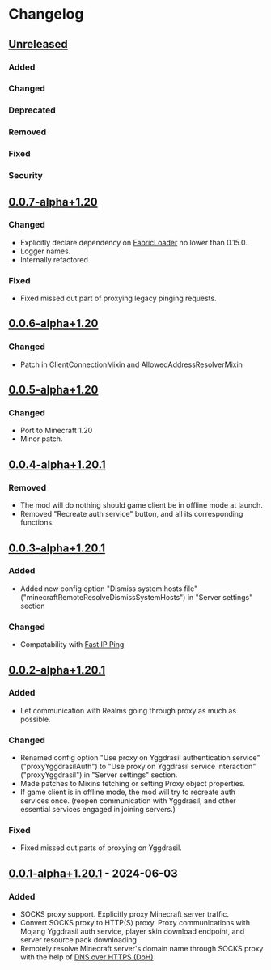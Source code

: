 # Changelog

## [Unreleased]

### Added

### Changed

### Deprecated

### Removed

### Fixed

### Security

## [0.0.7-alpha+1.20]

### Changed

- Explicitly declare dependency on [FabricLoader](https://github.com/FabricMC/fabric-loader/releases/tag/0.15.0) no lower than 0.15.0.
- Logger names.
- Internally refactored.

### Fixed

- Fixed missed out part of proxying legacy pinging requests.

## [0.0.6-alpha+1.20]

### Changed

- Patch in ClientConnectionMixin and AllowedAddressResolverMixin

## [0.0.5-alpha+1.20]

### Changed

- Port to Minecraft 1.20
- Minor patch.

## [0.0.4-alpha+1.20.1]

### Removed

- The mod will do nothing should game client be in offline mode at launch.
- Removed "Recreate auth service" button, and all its corresponding functions.

## [0.0.3-alpha+1.20.1]

### Added

- Added new config option "Dismiss system hosts file"("minecraftRemoteResolveDismissSystemHosts") in "Server settings" section

### Changed

- Compatability with [Fast IP Ping](https://modrinth.com/mod/fast-ip-ping)

## [0.0.2-alpha+1.20.1]

### Added

- Let communication with Realms going through proxy as much as possible.

### Changed

- Renamed config option "Use proxy on Yggdrasil authentication service"("proxyYggdrasilAuth")
  to "Use proxy on Yggdrasil service interaction"("proxyYggdrasil") in "Server settings" section.
- Made patches to Mixins fetching or setting Proxy object properties.
- If game client is in offline mode, the mod will try to recreate auth services once.
  (reopen communication with Yggdrasil, and other essential services engaged in joining servers.)

### Fixed

- Fixed missed out parts of proxying on Yggdrasil.

## [0.0.1-alpha+1.20.1] - 2024-06-03

### Added

- SOCKS proxy support. Explicitly proxy Minecraft server traffic.
- Convert SOCKS proxy to HTTP(S) proxy. Proxy communications with Mojang Yggdrasil auth service, player skin download endpoint, and server resource pack downloading.
- Remotely resolve Minecraft server's domain name through SOCKS proxy with the help of [DNS over HTTPS (DoH)](https://www.rfc-editor.org/rfc/rfc8484)

[Unreleased]: https://github.com/CrimsonEdgeHope/SocksProxyClientOfMinecraft/compare/v0.0.7-alpha+1.20...HEAD
[0.0.7-alpha+1.20]: https://github.com/CrimsonEdgeHope/SocksProxyClientOfMinecraft/compare/v0.0.6-alpha+1.20...v0.0.7-alpha+1.20
[0.0.6-alpha+1.20]: https://github.com/CrimsonEdgeHope/SocksProxyClientOfMinecraft/compare/v0.0.5-alpha+1.20...v0.0.6-alpha+1.20
[0.0.5-alpha+1.20]: https://github.com/CrimsonEdgeHope/SocksProxyClientOfMinecraft/compare/v0.0.4-alpha+1.20.1...v0.0.5-alpha+1.20
[0.0.4-alpha+1.20.1]: https://github.com/CrimsonEdgeHope/SocksProxyClientOfMinecraft/compare/v0.0.3-alpha+1.20.1...v0.0.4-alpha+1.20.1
[0.0.3-alpha+1.20.1]: https://github.com/CrimsonEdgeHope/SocksProxyClientOfMinecraft/compare/v0.0.2-alpha+1.20.1...v0.0.3-alpha+1.20.1
[0.0.2-alpha+1.20.1]: https://github.com/CrimsonEdgeHope/SocksProxyClientOfMinecraft/compare/v0.0.1-alpha+1.20.1...v0.0.2-alpha+1.20.1
[0.0.1-alpha+1.20.1]: https://github.com/CrimsonEdgeHope/SocksProxyClientOfMinecraft/commits/v0.0.1-alpha+1.20.1
